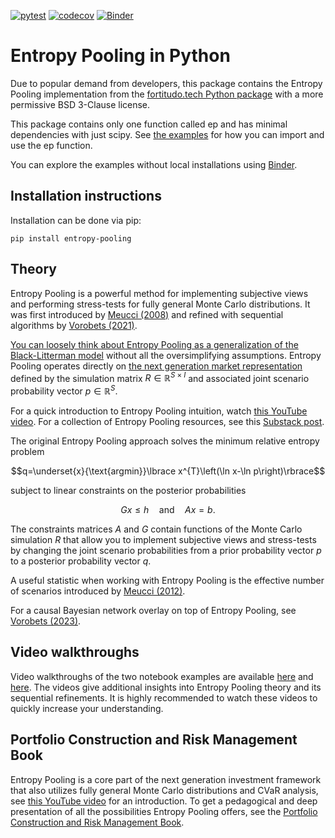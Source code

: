 [![pytest](https://github.com/fortitudo-tech/entropy-pooling/actions/workflows/tests.yml/badge.svg)](https://github.com/fortitudo-tech/entropy-pooling/actions/workflows/tests.yml)
[![codecov](https://codecov.io/gh/fortitudo-tech/entropy-pooling/graph/badge.svg?token=XGIQ78ZLDN)](https://codecov.io/gh/fortitudo-tech/entropy-pooling)
[![Binder](https://mybinder.org/badge_logo.svg)](https://mybinder.org/v2/gh/fortitudo-tech/entropy-pooling/HEAD?labpath=examples)

Entropy Pooling in Python
=========================

Due to popular demand from developers, this package contains the Entropy Pooling
implementation from the [fortitudo.tech Python package](https://github.com/fortitudo-tech/fortitudo.tech)
with a more permissive BSD 3-Clause license.

This package contains only one function called ep and has minimal dependencies
with just scipy. See [the examples](https://github.com/fortitudo-tech/entropy-pooling/tree/main/examples)
for how you can import and use the ep function.

You can explore the examples without local installations using
[Binder](https://mybinder.org/v2/gh/fortitudo-tech/entropy-pooling/HEAD?labpath=examples).

Installation instructions
-------------------------

Installation can be done via pip:

    pip install entropy-pooling

Theory
------
Entropy Pooling is a powerful method for implementing subjective views and
performing stress-tests for fully general Monte Carlo distributions. It was first
introduced by [Meucci (2008)](https://ssrn.com/abstract=1213325) and refined
with sequential algorithms by [Vorobets (2021)](https://ssrn.com/abstract=3936392).

[You can loosely think about Entropy Pooling as a generalization of the Black-Litterman model](https://antonvorobets.substack.com/p/entropy-pooling-vs-black-litterman-abb608b810cd) without all the oversimplifying assumptions. Entropy Pooling operates directly on 
[the next generation market representation](https://youtu.be/4ESigySdGf8?si=yWYuP9te1K1RBU7j&t=46)
defined by the simulation matrix $R\in \mathbb{R}^{S\times I}$ and associated joint
scenario probability vector $p\in \mathbb{R}^{S}$.

For a quick introduction to Entropy Pooling intuition, watch [this YouTube video](https://youtu.be/qk_5l4ICXfY).
For a collection of Entropy Pooling resources, see this [Substack post](https://antonvorobets.substack.com/p/entropy-pooling-collection).

The original Entropy Pooling approach solves the minimum relative entropy problem

$$q=\underset{x}{\text{argmin}}\lbrace x^{T}\left(\ln x-\ln p\right)\rbrace$$

subject to linear constraints on the posterior probabilities

$$Gx\leq h \quad \text{and} \quad Ax=b.$$

The constraints matrices $A$ and $G$ contain functions of the Monte Carlo
simulation $R$ that allow you to implement subjective views and stress-tests by
changing the joint scenario probabilities from a prior probability vector $p$
to a posterior probability vector $q$.

A useful statistic when working with Entropy Pooling is the effective number of
scenarios introduced by [Meucci (2012)](https://ssrn.com/abstract=1971808).

For a causal Bayesian network overlay on top of Entropy Pooling, see
[Vorobets (2023)](https://ssrn.com/abstract=4444291).

Video walkthroughs
------------------

Video walkthroughs of the two notebook examples are available [here](https://youtu.be/hDt103zEML8)
and [here](https://youtu.be/DK1Pv5tuLgo). The videos give additional insights into
Entropy Pooling theory and its sequential refinements. It is highly recommended
to watch these videos to quickly increase your understanding.

Portfolio Construction and Risk Management Book
-----------------------------------------------

Entropy Pooling is a core part of the next generation investment framework that
also utilizes fully general Monte Carlo distributions and CVaR analysis, see
[this YouTube video](https://youtu.be/4ESigySdGf8?si) for an introduction. To
get a pedagogical and deep presentation of all the possibilities Entropy Pooling
offers, see the [Portfolio Construction and Risk Management Book](https://igg.me/at/pcrm-book).
